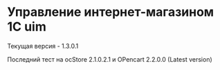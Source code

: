 # Управление интернет-магазином 1С uim

Текущая версия - 1.3.0.1

Последний тест на ocStore 2.1.0.2.1 и OPencart 2.2.0.0 (Latest version)
